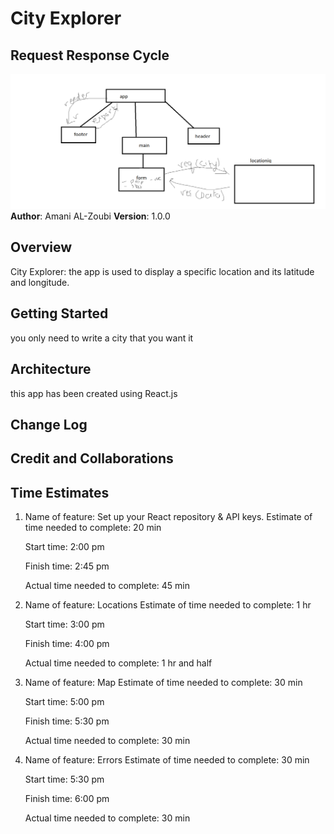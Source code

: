 # City Explorer
## Request Response Cycle
![Request Response Cycle](./src/assets/Untitled.png)
**Author**: Amani AL-Zoubi
**Version**: 1.0.0

## Overview
City Explorer: the app is used to display a specific location and its latitude and longitude.

## Getting Started
you only need to write a city that you want it 

## Architecture
this app has been created using React.js

## Change Log

## Credit and Collaborations

 ## Time Estimates
1. Name of feature: 
    Set up your React repository & API keys.
    Estimate of time needed to complete: 20 min

    Start time: 2:00 pm

    Finish time: 2:45 pm

    Actual time needed to complete: 45 min

2. Name of feature: Locations
    Estimate of time needed to complete: 1 hr

    Start time: 3:00 pm

    Finish time: 4:00 pm

    Actual time needed to complete: 1 hr and half 
3. Name of feature: Map
    Estimate of time needed to complete: 30 min 

    Start time: 5:00 pm

    Finish time: 5:30 pm

    Actual time needed to complete: 30 min 

4. Name of feature: Errors
    Estimate of time needed to complete: 30 min

    Start time: 5:30 pm

    Finish time: 6:00 pm

    Actual time needed to complete: 30 min
